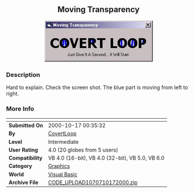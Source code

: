 ﻿<div align="center">

## Moving Transparency

<img src="PIC20001017138159541.jpg">
</div>

### Description

Hard to explain. Check the screen shot. The blue part is moving from left to right.
 
### More Info
 


<span>             |<span>
---                |---
**Submitted On**   |2000-10-17 00:35:32
**By**             |[CovertLoop](https://github.com/Planet-Source-Code/PSCIndex/blob/master/ByAuthor/covertloop.md)
**Level**          |Intermediate
**User Rating**    |4.0 (20 globes from 5 users)
**Compatibility**  |VB 4\.0 \(16\-bit\), VB 4\.0 \(32\-bit\), VB 5\.0, VB 6\.0
**Category**       |[Graphics](https://github.com/Planet-Source-Code/PSCIndex/blob/master/ByCategory/graphics__1-46.md)
**World**          |[Visual Basic](https://github.com/Planet-Source-Code/PSCIndex/blob/master/ByWorld/visual-basic.md)
**Archive File**   |[CODE\_UPLOAD1070710172000\.zip](https://github.com/Planet-Source-Code/covertloop-moving-transparency__1-12099/archive/master.zip)








